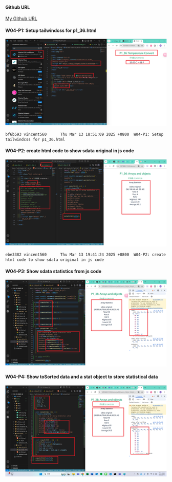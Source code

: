 #### Github URL
[My Github URL](https://github.com/vincent560/1132_1N_demo_36.git)
#### W04-P1: Setup tailwindcss for p1_36.html
 
![](w04-p1.png)

````
bf6b593 vincent560      Thu Mar 13 18:51:09 2025 +0800  W04-P1: Setup tailwindcss for p1_36.html
````
#### W04-P2: create html code to show sdata original in js code
 
![](w04-p2.png)
```
ebe3382 vincent560      Thu Mar 13 19:41:24 2025 +0800  W04-P2: create html code to show sdata original in js code
```
#### W04-P3: Show sdata statistics from js code
 
![](w04-p3.png)

#### W04-P4: Show toSorted data and a stat object to store statistical data
 
![](w04-p4.png)